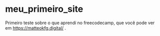 # meu_primeiro_site
Primeiro teste sobre o que aprendi no freecodecamp, que você pode ver em https://matteokfg.digital/ .
